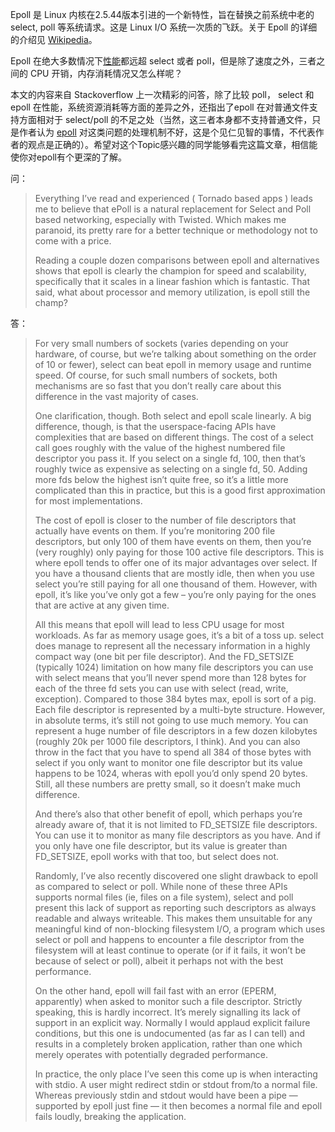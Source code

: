 Epoll 是 Linux 内核在2.5.44版本引进的一个新特性，旨在替换之前系统中老的 select, poll 等系统请求。这是 Linux I/O 系统一次质的飞跃。关于 Epoll 的详细的介绍见 [Wikipedia](http://en.wikipedia.org/wiki/Epoll)。

Epoll 在绝大多数情况下[性能](http://www.nowamagic.net/academy/tag/%E6%80%A7%E8%83%BD)都远超 select 或者 poll，但是除了速度之外，三者之间的 CPU 开销，内存消耗情况又怎么样呢？

本文的内容来自 Stackoverflow 上一次精彩的问答，除了比较 poll， select 和 epoll 在性能，系统资源消耗等方面的差异之外，还指出了epoll 在对普通文件支持方面相对于 select/poll 的不足之处（当然，这三者本身都不支持普通文件，只是作者认为 [epoll](http://www.nowamagic.net/academy/tag/epoll) 对这类问题的处理机制不好，这是个见仁见智的事情，不代表作者的观点是正确的）。希望对这个Topic感兴趣的同学能够看完这篇文章，相信能使你对epoll有个更深的了解。

问：

> Everything I’ve read and experienced \( Tornado based apps \) leads me to believe that ePoll is a natural replacement for Select and Poll based networking, especially with Twisted. Which makes me paranoid, its pretty rare for a better technique or methodology not to come with a price.
>
> Reading a couple dozen comparisons between epoll and alternatives shows that epoll is clearly the champion for speed and scalability, specifically that it scales in a linear fashion which is fantastic. That said, what about processor and memory utilization, is epoll still the champ?

答：

> For very small numbers of sockets \(varies depending on your hardware, of course, but we’re talking about something on the order of 10 or fewer\), select can beat epoll in memory usage and runtime speed. Of course, for such small numbers of sockets, both mechanisms are so fast that you don’t really care about this difference in the vast majority of cases.
>
> One clarification, though. Both select and epoll scale linearly. A big difference, though, is that the userspace-facing APIs have complexities that are based on different things. The cost of a select call goes roughly with the value of the highest numbered file descriptor you pass it. If you select on a single fd, 100, then that’s roughly twice as expensive as selecting on a single fd, 50. Adding more fds below the highest isn’t quite free, so it’s a little more complicated than this in practice, but this is a good first approximation for most implementations.
>
> The cost of epoll is closer to the number of file descriptors that actually have events on them. If you’re monitoring 200 file descriptors, but only 100 of them have events on them, then you’re \(very roughly\) only paying for those 100 active file descriptors. This is where epoll tends to offer one of its major advantages over select. If you have a thousand clients that are mostly idle, then when you use select you’re still paying for all one thousand of them. However, with epoll, it’s like you’ve only got a few – you’re only paying for the ones that are active at any given time.
>
> All this means that epoll will lead to less CPU usage for most workloads. As far as memory usage goes, it’s a bit of a toss up. select does manage to represent all the necessary information in a highly compact way \(one bit per file descriptor\). And the FD\_SETSIZE \(typically 1024\) limitation on how many file descriptors you can use with select means that you’ll never spend more than 128 bytes for each of the three fd sets you can use with select \(read, write, exception\). Compared to those 384 bytes max, epoll is sort of a pig. Each file descriptor is represented by a multi-byte structure. However, in absolute terms, it’s still not going to use much memory. You can represent a huge number of file descriptors in a few dozen kilobytes \(roughly 20k per 1000 file descriptors, I think\). And you can also throw in the fact that you have to spend all 384 of those bytes with select if you only want to monitor one file descriptor but its value happens to be 1024, wheras with epoll you’d only spend 20 bytes. Still, all these numbers are pretty small, so it doesn’t make much difference.
>
> And there’s also that other benefit of epoll, which perhaps you’re already aware of, that it is not limited to FD\_SETSIZE file descriptors. You can use it to monitor as many file descriptors as you have. And if you only have one file descriptor, but its value is greater than FD\_SETSIZE, epoll works with that too, but select does not.
>
> Randomly, I’ve also recently discovered one slight drawback to epoll as compared to select or poll. While none of these three APIs supports normal files \(ie, files on a file system\), select and poll present this lack of support as reporting such descriptors as always readable and always writeable. This makes them unsuitable for any meaningful kind of non-blocking filesystem I/O, a program which uses select or poll and happens to encounter a file descriptor from the filesystem will at least continue to operate \(or if it fails, it won’t be because of select or poll\), albeit it perhaps not with the best performance.
>
> On the other hand, epoll will fail fast with an error \(EPERM, apparently\) when asked to monitor such a file descriptor. Strictly speaking, this is hardly incorrect. It’s merely signalling its lack of support in an explicit way. Normally I would applaud explicit failure conditions, but this one is undocumented \(as far as I can tell\) and results in a completely broken application, rather than one which merely operates with potentially degraded performance.
>
> In practice, the only place I’ve seen this come up is when interacting with stdio. A user might redirect stdin or stdout from/to a normal file. Whereas previously stdin and stdout would have been a pipe — supported by epoll just fine — it then becomes a normal file and epoll fails loudly, breaking the application.



